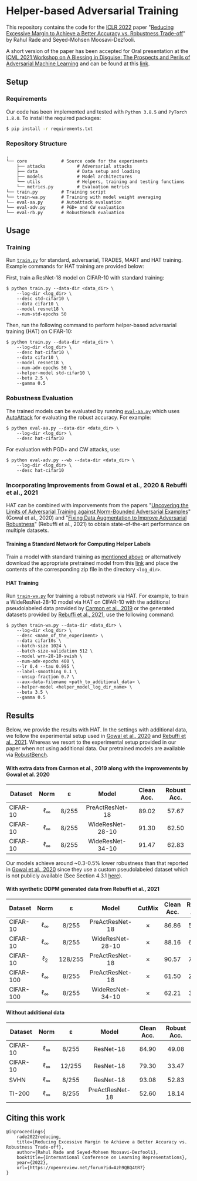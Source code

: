 # Helper-based Adversarial Training

This repository contains the code for the [ICLR 2022](https://iclr.cc/) paper "[Reducing Excessive Margin to Achieve a Better Accuracy vs. Robustness Trade-off](https://openreview.net/forum?id=Azh9QBQ4tR7)" by Rahul Rade and Seyed-Mohsen Moosavi-Dezfooli. 

A short version of the paper has been accepted for Oral presentation at the [ICML 2021 Workshop on A Blessing in Disguise: The Prospects and Perils of Adversarial Machine Learning](https://advml-workshop.github.io/icml2021/) and can be found at this [link](https://openreview.net/forum?id=BuD2LmNaU3a).


## Setup

### Requirements

Our code has been implemented and tested with `Python 3.8.5` and `PyTorch 1.8.0`.  To install the required packages:
```bash
$ pip install -r requirements.txt
```

### Repository Structure

```
.
└── core             # Source code for the experiments
    ├── attacks            # Adversarial attacks
    ├── data               # Data setup and loading
    ├── models             # Model architectures
    └── utils              # Helpers, training and testing functions
    └── metrics.py         # Evaluation metrics
└── train.py         # Training script
└── train-wa.py      # Training with model weight averaging
└── eval-aa.py       # AutoAttack evaluation
└── eval-adv.py      # PGD+ and CW evaluation
└── eval-rb.py       # RobustBench evaluation
```

## Usage

### Training

Run [`train.py`](./train.py) for standard, adversarial, TRADES, MART and HAT training. Example commands for HAT training are provided below:

First, train a ResNet-18 model on CIFAR-10 with standard training:
```
$ python train.py --data-dir <data_dir> \
    --log-dir <log_dir> \
    --desc std-cifar10 \
    --data cifar10 \
    --model resnet18 \
    --num-std-epochs 50
```

Then, run the following command to perform helper-based adversarial training (HAT) on CIFAR-10:

```
$ python train.py --data-dir <data_dir> \
    --log-dir <log_dir> \
    --desc hat-cifar10 \
    --data cifar10 \
    --model resnet18 \
    --num-adv-epochs 50 \
    --helper-model std-cifar10 \
    --beta 2.5 \
    --gamma 0.5
```


### Robustness Evaluation

The trained models can be evaluated by running [`eval-aa.py`](./eval-aa.py) which uses [AutoAttack](https://github.com/fra31/auto-attack) for evaluating the robust accuracy. For example:
```
$ python eval-aa.py --data-dir <data_dir> \
    --log-dir <log_dir> \
    --desc hat-cifar10
```

For evaluation with PGD+ and CW attacks, use:
```
$ python eval-adv.py --wb --data-dir <data_dir> \
    --log-dir <log_dir> \
    --desc hat-cifar10
```

### Incorporating Improvements from Gowal et al., 2020 & Rebuffi et al., 2021

HAT can be combined with imporvements from the papers "[Uncovering the Limits of Adversarial Training against Norm-Bounded Adversarial Examples](https://arxiv.org/abs/2010.03593)" (Gowal et al., 2020) and "[Fixing Data Augmentation to Improve Adversarial Robustness](https://arxiv.org/abs/2103.01946)" (Rebuffi et al., 2021) to obtain state-of-the-art performance on multiple datasets. 


#### Training a Standard Network for Computing Helper Labels 

Train a model with standard training as [mentioned above](#training) *or* alternatively download the appropriate pretrained model from this [link](https://www.dropbox.com/sh/vzli8frhfsxo46q/AAB25dkdH6ZaDxNJzHoQNDX8a?dl=0) and place the contents of the corresponding zip file in the directory ```<log_dir>```.

#### HAT Training

Run [`train-wa.py`](./train-wa.py) for training a robust network via HAT. For example, to train a WideResNet-28-10 model via HAT on CIFAR-10 with the additional pseudolabeled data provided by [Carmon et al., 2019](https://github.com/yaircarmon/semisup-adv) or the generated datasets provided by [Rebuffi et al., 2021](https://github.com/deepmind/deepmind-research/tree/master/adversarial_robustness), use the following command:

```
$ python train-wa.py --data-dir <data_dir> \
    --log-dir <log_dir> \
    --desc <name_of_the_experiment> \
    --data cifar10s \
    --batch-size 1024 \
    --batch-size-validation 512 \
    --model wrn-28-10-swish \
    --num-adv-epochs 400 \
    --lr 0.4 --tau 0.995 \
    --label-smoothing 0.1 \
    --unsup-fraction 0.7 \
    --aux-data-filename <path_to_additional_data> \
    --helper-model <helper_model_log_dir_name> \
    --beta 3.5 \
    --gamma 0.5
```


## Results

Below, we provide the results with HAT. In the settings with additional data, we follow the experimental setup used in [Gowal et al., 2020](https://arxiv.org/abs/2010.03593) and [Rebuffi et al., 2021](https://arxiv.org/abs/2103.01946). Whereas we resort to the experimental setup provided in our paper when not using additional data. Our pretrained models are available via [RobustBench](https://robustbench.github.io/).

#### With extra data from Carmon et al., 2019 along with the improvements by Gowal et al. 2020

| Dataset | Norm | ε | Model | Clean Acc. | Robust Acc. |
|---|:---:|:---:|:---:|:---:|:---:|
| CIFAR-10 | &#8467;<sub>&infin;</sub> | 8/255 | PreActResNet-18 | 89.02 | 57.67 |
| CIFAR-10 | &#8467;<sub>&infin;</sub> | 8/255 | WideResNet-28-10 | 91.30 | 62.50 |
| CIFAR-10 | &#8467;<sub>&infin;</sub> | 8/255 | WideResNet-34-10 | 91.47 | 62.83 |

Our models achieve around ~0.3-0.5% lower robustness than that reported in [Gowal et al., 2020](https://arxiv.org/abs/2010.03593) since they use a custom pseudolabeled dataset which is not publicly available (See Section 4.3.1 [here](https://arxiv.org/abs/2010.03593)).

#### With synthetic DDPM generated data from Rebuffi et al., 2021

| Dataset | Norm | ε | Model | CutMix | Clean Acc. | Robust Acc. |
|---|:---:|:---:|:---:|:---:|:---:|:---:|
| CIFAR-10 | &#8467;<sub>&infin;</sub> | 8/255 | PreActResNet-18 | &#x2717; | 86.86 | 57.09 |
| CIFAR-10 | &#8467;<sub>&infin;</sub> | 8/255 | WideResNet-28-10 | &#x2717; | 88.16 | 60.97 |
| CIFAR-10 | &#8467;<sub>2</sub> | 128/255 | PreActResNet-18 | &#x2717; | 90.57 | 76.07 |
| CIFAR-100 | &#8467;<sub>&infin;</sub> | 8/255 | PreActResNet-18 | &#x2717; | 61.50 | 28.88 |
| CIFAR-100 | &#8467;<sub>&infin;</sub> | 8/255 | WideResNet-34-10 | &#x2717; | 62.21 | 31.16 |

#### Without additional data

| Dataset | Norm | ε | Model | Clean Acc. | Robust Acc. |
|---|:---:|:---:|:---:|:---:|:---:|
| CIFAR-10 | &#8467;<sub>&infin;</sub> | 8/255 | ResNet-18 | 84.90 | 49.08 |
| CIFAR-10 | &#8467;<sub>&infin;</sub> | 12/255 | ResNet-18 | 79.30 | 33.47 |
| SVHN | &#8467;<sub>&infin;</sub> | 8/255 | ResNet-18 | 93.08 | 52.83 |
| TI-200 | &#8467;<sub>&infin;</sub> | 8/255 | PreActResNet-18 | 52.60 | 18.14 |


## Citing this work

```
@inproceedings{
    rade2022reducing,
    title={Reducing Excessive Margin to Achieve a Better Accuracy vs. Robustness Trade-off},
    author={Rahul Rade and Seyed-Mohsen Moosavi-Dezfooli},
    booktitle={International Conference on Learning Representations},
    year={2022},
    url={https://openreview.net/forum?id=Azh9QBQ4tR7}
}
```
